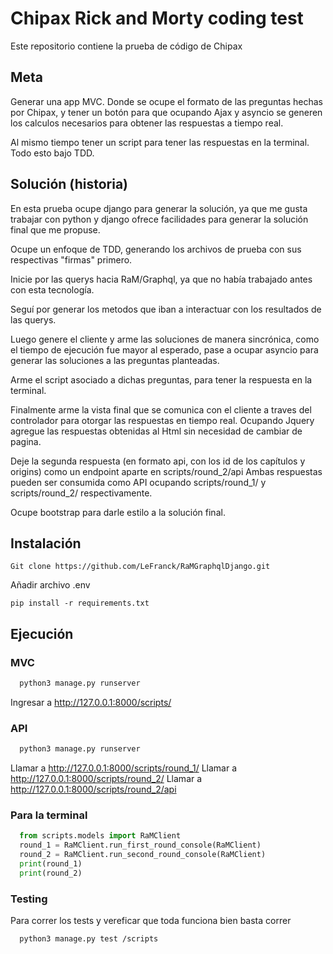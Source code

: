 # Chipax Rick and Morty coding test

Este repositorio contiene la prueba de código de Chipax

## Meta

Generar una app MVC. Donde se ocupe el formato de las preguntas hechas por Chipax, y tener un botón
para que ocupando Ajax y asyncio se generen los calculos necesarios para obtener las respuestas a tiempo real.

Al mismo tiempo tener un script para tener las respuestas en la terminal. Todo esto bajo TDD.

## Solución (historia)

En esta prueba ocupe django para generar la solución, ya que me gusta trabajar con python y django ofrece facilidades para generar la solución final que me propuse.

Ocupe un enfoque de TDD, generando los archivos de prueba con sus respectivas "firmas" primero.

Inicie por las querys hacia RaM/Graphql, ya que no había trabajado antes con esta tecnología. 

Seguí por generar los metodos que iban a interactuar con los resultados de las querys.

Luego genere el cliente y arme las soluciones de manera sincrónica, como el tiempo de ejecución fue mayor al esperado, pase a ocupar asyncio para generar las soluciones a las preguntas planteadas.

Arme el script asociado a dichas preguntas, para tener la respuesta en la terminal.

Finalmente arme la vista final que se comunica con el cliente a traves del controlador para otorgar las respuestas en tiempo real.
Ocupando Jquery agregue las respuestas obtenidas al Html sin necesidad de cambiar de pagina.

Deje la segunda respuesta (en formato api, con los id de los capítulos y origins) como un endpoint aparte en scripts/round_2/api
Ambas respuestas pueden ser consumida como API ocupando scripts/round_1/ y scripts/round_2/ respectivamente.

Ocupe bootstrap para darle estilo a la solución final.  
 
## Instalación

```
Git clone https://github.com/LeFranck/RaMGraphqlDjango.git
```

Añadir archivo .env

```
pip install -r requirements.txt
```

## Ejecución

### MVC

```python
  python3 manage.py runserver
```
Ingresar a http://127.0.0.1:8000/scripts/

### API
```python
  python3 manage.py runserver
```
Llamar a http://127.0.0.1:8000/scripts/round_1/
Llamar a http://127.0.0.1:8000/scripts/round_2/
Llamar a http://127.0.0.1:8000/scripts/round_2/api

### Para la terminal 
```python
  from scripts.models import RaMClient
  round_1 = RaMClient.run_first_round_console(RaMClient)
  round_2 = RaMClient.run_second_round_console(RaMClient)
  print(round_1)
  print(round_2)
```
### Testing

Para correr los tests y vereficar que toda funciona bien basta correr
```
  python3 manage.py test /scripts
```
